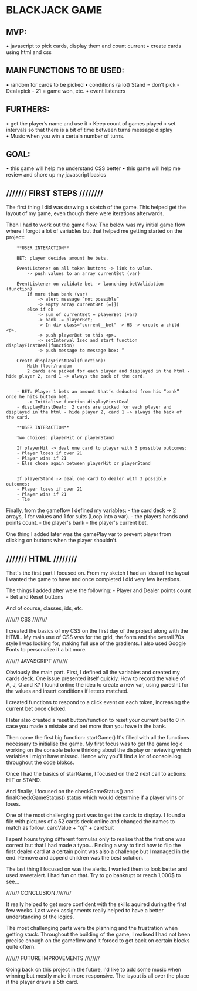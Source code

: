 # BLACKJACK GAME

## MVP:
• javascript to pick cards, display them and count current
• create cards using html and css

## MAIN FUNCTIONS TO BE USED:
• random for cards to be picked
• conditions (a lot) 
Stand = don’t pick - Deal=pick - 21 = game won, etc.
• event listeners

## FURTHERS:
• get the player’s name and use it
• Keep count of games played
• set intervals so that there is a bit of time between turns message display
• Music when you win a certain number of turns.

## GOAL:
• this game will help me understand CSS better
• this game will help me review and shore up my javascript basics


## /////// FIRST STEPS ////////

The first thing I did was drawing a sketch of the game. This helped get the layout of my game, even though there were iterations afterwards.

Then I had to work out the game flow. The below was my initial game flow where I forgot a lot of variables but that helped me getting started on the project:

        **USER INTERACTION**

        BET: player decides amount he bets. 

        EventListener on all token buttons -> link to value.
            -> push values to an array currentBet (var) 

        EventListener on validate bet -> launching betValidation (function)
            If more than bank (var) 
                -> alert message “not possible”
                -> empty array currentBet (=[])
            else if ok 
                -> sum of currentBet = playerBet (var) 
                -> bank -= playerBet;
                -> In div class="current__bet" -> H3 -> create a child <p>.
                -> push playerBet to this <p>.
                -> setInterval 1sec and start function displayFirstDeal(function)
                -> push message to message box: “

        Create displayFirstDeal(function):
            Math floor/random
            2 cards are picked for each player and displayed in the html - hide player 2, card 1 -> always the back of the card. 


        - BET: Player 1 bets an amount that’s deducted from his “bank” once he hits button bet.
            -> Initialise function displayFirstDeal
        - displayFirstDeal:  2 cards are picked for each player and displayed in the html - hide player 2, card 1 -> always the back of the card. 

        **USER INTERACTION**

        Two choices: playerHit or playerStand

        If playerHit -> deal one card to player with 3 possible outcomes:
        - Player loses if over 21
        - Player wins if 21
        - Else chose again between playerHit or playerStand


        If playerStand -> deal one card to dealer with 3 possible outcomes:
        - Player loses if over 21
        - Player wins if 21
        - Tie

Finally, from the gameflow I defined my variables:
    - the card deck -> 2 arrays, 1 for values and 1 for suits (Loop into a var).
    - the players hands and points count.
    - the player's bank
    - the player's current bet.

One thing I added later was the gamePlay var to prevent player from clicking on buttons when the player shouldn't.


## /////// HTML ////////

That's the first part I focused on.
From my sketch I had an idea of the layout I wanted the game to have and once completed I did very few iterations.

The things I added after were the following:
    - Player and Dealer points count
    - Bet and Reset buttons

And of course, classes, ids, etc.


/////// CSS ////////

I created the basics of my CSS on the first day of the project along with the HTML.
My main use of CSS was for the grid, the fonts and the overall 70s style I was looking for, making full use of the gradients.
I also used Google Fonts to personalize it a bit more.


/////// JAVASCRIPT ////////

Obviously the main part.
First, I defined all the variables and created my cards deck.
One issue presented itself quickly. How to record the value of A, J, Q and K?
I found online the idea to create a new var, using paresInt for the values and insert conditions if letters matched.

I created functions to respond to a click event on each token, increasing the current bet once clicked.

I later also created a reset button/function to reset your current bet to 0 in case you made a mistake and bet more than you have in the bank.

Then came the first big function: startGame()
It's filled with all the functions necessary to initialise the game.
My first focus was to get the game logic working on the console before thinking about the display or reviewing which variables I might have missed. Hence why you'll find a lot of console.log throughout the code blokcs.

Once I had the basics of startGame, I focused on the 2 next call to actions: HIT or STAND.

And finally, I focused on the checkGameStatus() and finalCheckGameStatus() status which would determine if a player wins or loses.

One of the most challenging part was to get the cards to display. I found a file with pictures of a 52 cards deck online and changed the names to match as follow:
    cardValue + "_of_" + cardSuit

I spent hours trying different formulas only to realise that the first one was correct but that I had made a typo...
Finding a way to find how to flip the first dealer card at a certain point was also a challenge but I managed in the end.
Remove and append children was the best solution.

The last thing I focused on was the alerts. I wanted them to look better and used sweetalert. I had fun on that.
Try to go bankrupt or reach 1,000$ to see...


/////// CONCLUSION ////////

It really helped to get more confident with the skills aquired during the first few weeks.
Last week assignments really helped to have a better understanding of the logics.

The most challenging parts were the planning and the frustration when getting stuck.
Throughout the building of the game, I realised I had not been precise enough on the gameflow and it forced to get back on certain blocks quite oftern.


/////// FUTURE IMPROVEMENTS ////////

Going back on this project in the future, I'd like to add some music when winning but mostly make it more responsive.
The layout is all over the place if the player draws a 5th card.

